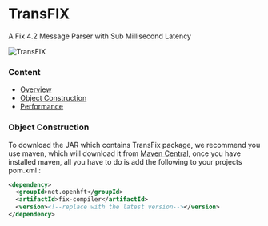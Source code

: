 TransFIX
========
A Fix 4.2 Message Parser with Sub Millisecond Latency

![TransFIX](http://openhft.net/wp-content/uploads/2014/09/TransFix_200px.png)
### Content
* [Overview](https://github.com/OpenHFT/TransFix/wiki#overview)
* [Object Construction](https://github.com/OpenHFT/TransFix/wiki#overview)
* [Performance](https://github.com/OpenHFT/TransFix/wiki#Performance)


### Object Construction
To download the JAR which contains TransFix package, we recommend you use maven, which will download it from [Maven Central](search.maven.org), once you have installed maven, all you have to do is add the following to your projects pom.xml :
```xml
<dependency>
  <groupId>net.openhft</groupId>
  <artifactId>fix-compiler</artifactId>
  <version><!--replace with the latest version--></version>
</dependency>
```
